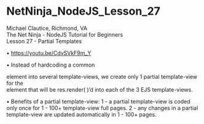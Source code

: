 # NetNinja_NodeJS_Lesson_27
Michael Clautice, Richmond, VA<br>
The Net Ninja - NodeJS Tutorial for Beginners<br>
Lesson 27 - Partial Templates

• https://youtu.be/CdvSVkF9m_Y

• Instead of hardcoding a common <nav> element into several template-views, we create only 1 partial template-view for the <nav> element that will be res.render( )’d into each of the 3 EJS template-views.

• Benefits of a partial template-view:
1 - a partial template-view is coded only once for 1 - 100+ template-view full pages.
2 - any changes in a partial template-view are updated automatically in 1 - 100+ pages.
